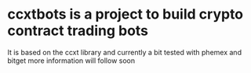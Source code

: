 # ccxtbots is a project to build crypto contract trading bots 
It is based on the ccxt library and currently a bit tested with phemex and bitget
more information will follow soon
